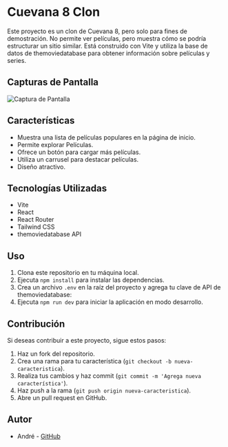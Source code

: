 # Cuevana 8 Clon

Este proyecto es un clon de Cuevana 8, pero solo para fines de demostración. No permite ver películas, pero muestra cómo se podría estructurar un sitio similar. Está construido con Vite y utiliza la base de datos de themoviedatabase para obtener información sobre películas y series.

## Capturas de Pantalla

![Captura de Pantalla](ruta/a/tu/imagen.png)

## Características

- Muestra una lista de películas populares en la página de inicio.
- Permite explorar Películas.
- Ofrece un botón para cargar más películas.
- Utiliza un carrusel para destacar películas.
- Diseño atractivo.

## Tecnologías Utilizadas

- Vite
- React
- React Router
- Tailwind CSS
- themoviedatabase API

## Uso

1. Clona este repositorio en tu máquina local.
2. Ejecuta `npm install` para instalar las dependencias.
3. Crea un archivo `.env` en la raíz del proyecto y agrega tu clave de API de themoviedatabase:
4. Ejecuta `npm run dev` para iniciar la aplicación en modo desarrollo.

## Contribución

Si deseas contribuir a este proyecto, sigue estos pasos:

1. Haz un fork del repositorio.
2. Crea una rama para tu característica (`git checkout -b nueva-caracteristica`).
3. Realiza tus cambios y haz commit (`git commit -m 'Agrega nueva característica'`).
4. Haz push a la rama (`git push origin nueva-caracteristica`).
5. Abre un pull request en GitHub.

## Autor

- André - [GitHub](https://github.com/andreponce3322)